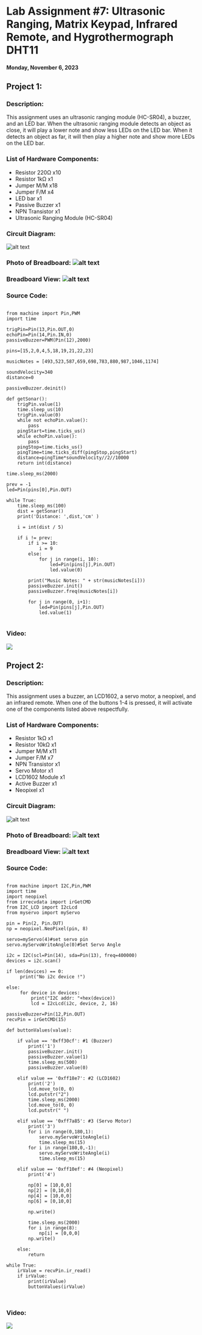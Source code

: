# Lab Assignment #7: Ultrasonic Ranging, Matrix Keypad, Infrared Remote, and Hygrothermograph DHT11


#### Monday, November 6, 2023

## Project 1:

### Description:

This assignment uses an ultrasonic ranging module (HC-SR04), a buzzer, and an LED bar. When the ultrasonic ranging module detects an object as close, it will play a lower note and show less LEDs on the LED bar. When it detects an object as far, it will then play a higher note and show more LEDs on the LED bar.

### List of Hardware Components:
- Resistor 220Ω x10
- Resistor 1kΩ x1
- Jumper M/M x18
- Jumper F/M x4
- LED bar x1
- Passive Buzzer x1
- NPN Transistor x1
- Ultrasonic Ranging Module (HC-SR04)

### Circuit Diagram: 
![alt text](https://raw.githubusercontent.com/JacobLoewen/Python-Physical-Computing-Photos/main/L7P1_Circuit_Diagram.png)

### Photo of Breadboard: ![alt text](https://raw.githubusercontent.com/JacobLoewen/Python-Physical-Computing-Photos/main/L7P1_photo.jpg)

### Breadboard View: ![alt text](https://raw.githubusercontent.com/JacobLoewen/Python-Physical-Computing-Photos/main/L7P1_Breadboard_View.png)

### Source Code:

```

from machine import Pin,PWM
import time

trigPin=Pin(13,Pin.OUT,0)
echoPin=Pin(14,Pin.IN,0)
passiveBuzzer=PWM(Pin(12),2000)

pins=[15,2,0,4,5,18,19,21,22,23]

musicNotes = [493,523,587,659,698,783,880,987,1046,1174]

soundVelocity=340
distance=0

passiveBuzzer.deinit()

def getSonar():
    trigPin.value(1)
    time.sleep_us(10)
    trigPin.value(0)
    while not echoPin.value():
        pass
    pingStart=time.ticks_us()
    while echoPin.value():
        pass
    pingStop=time.ticks_us()
    pingTime=time.ticks_diff(pingStop,pingStart)
    distance=pingTime*soundVelocity//2//10000
    return int(distance)

time.sleep_ms(2000)

prev = -1
led=Pin(pins[0],Pin.OUT)

while True:
    time.sleep_ms(100)
    dist = getSonar()
    print('Distance: ',dist,'cm' )
    
    i = int(dist / 5)
    
    if i != prev:
        if i >= 10:
            i = 9
        else:
            for j in range(i, 10):
                led=Pin(pins[j],Pin.OUT)
                led.value(0)
        
        print("Music Notes: " + str(musicNotes[i]))
        passiveBuzzer.init()
        passiveBuzzer.freq(musicNotes[i])
        
        for j in range(0, i+1):
            led=Pin(pins[j],Pin.OUT)
            led.value(1)
        

```

### Video: 
[![](https://markdown-videos-api.jorgenkh.no/youtube/-JNq4csNfA8)](https://youtube.com/shorts/-JNq4csNfA8)

## Project 2:

### Description:

This assignment uses a buzzer, an LCD1602, a servo motor, a neopixel, and an infrared remote. When one of the buttons 1-4 is pressed, it will activate one of the components listed above respectfully.

### List of Hardware Components:
- Resistor 1kΩ x1
- Resistor 10kΩ x1
- Jumper M/M x11
- Jumper F/M x7
- NPN Transistor x1
- Servo Motor x1
- LCD1602 Module x1
- Active Buzzer x1
- Neopixel x1

### Circuit Diagram: 
![alt text](https://raw.githubusercontent.com/JacobLoewen/Python-Physical-Computing-Photos/main/L7P2_Circuit_Diagram.png)

### Photo of Breadboard: ![alt text](https://raw.githubusercontent.com/JacobLoewen/Python-Physical-Computing-Photos/main/L7P2_photo.jpg)

### Breadboard View: ![alt text](https://raw.githubusercontent.com/JacobLoewen/Python-Physical-Computing-Photos/main/L7P2_Breadboard_View.png)

### Source Code:

```

from machine import I2C,Pin,PWM
import time
import neopixel
from irrecvdata import irGetCMD
from I2C_LCD import I2cLcd
from myservo import myServo

pin = Pin(2, Pin.OUT)
np = neopixel.NeoPixel(pin, 8)

servo=myServo(4)#set servo pin
servo.myServoWriteAngle(0)#Set Servo Angle

i2c = I2C(scl=Pin(14), sda=Pin(13), freq=400000)
devices = i2c.scan()

if len(devices) == 0:
     print("No i2c device !")

else:
     for device in devices:
         print("I2C addr: "+hex(device))
         lcd = I2cLcd(i2c, device, 2, 16)

passiveBuzzer=Pin(12,Pin.OUT)
recvPin = irGetCMD(15)

def buttonValues(value):
        
    if value == '0xff30cf': #1 (Buzzer)
        print('1')
        passiveBuzzer.init()
        passiveBuzzer.value(1)
        time.sleep_ms(500)
        passiveBuzzer.value(0)
        
    elif value == '0xff18e7': #2 (LCD1602)
        print('2')
        lcd.move_to(0, 0)
        lcd.putstr("2")
        time.sleep_ms(2000)
        lcd.move_to(0, 0)
        lcd.putstr(" ")

    elif value == '0xff7a85': #3 (Servo Motor)
        print('3')
        for i in range(0,180,1):
            servo.myServoWriteAngle(i)
            time.sleep_ms(15)
        for i in range(180,0,-1):
            servo.myServoWriteAngle(i)
            time.sleep_ms(15)
            
    elif value == '0xff10ef': #4 (Neopixel)
        print('4')
        
        np[0] = [10,0,0]
        np[2] = [0,10,0]
        np[4] = [10,0,0]
        np[6] = [0,10,0]
        
        np.write()
        
        time.sleep_ms(2000)
        for i in range(8):
            np[i] = [0,0,0]
        np.write()

    else:
        return

while True:
    irValue = recvPin.ir_read()
    if irValue:
        print(irValue)
        buttonValues(irValue)



```

### Video: 
[![](https://markdown-videos-api.jorgenkh.no/youtube/-JNq4csNfA8)](https://youtube.com/shorts/-JNq4csNfA8)
